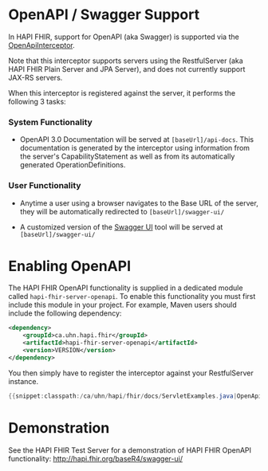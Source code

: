 # OpenAPI / Swagger Support

In HAPI FHIR, support for OpenAPI (aka Swagger) is supported via the [OpenApiInterceptor](/hapi-fhir/apidocs/hapi-fhir-server-openapi/ca/uhn/fhir/rest/openapi/OpenApiInterceptor.html).

Note that this interceptor supports servers using the RestfulServer (aka HAPI FHIR Plain Server and JPA Server), and does not currently support JAX-RS servers. 

When this interceptor is registered against the server, it performs the following 3 tasks:

### System Functionality

* OpenAPI 3.0 Documentation will be served at `[baseUrl]/api-docs`. This documentation is generated by the interceptor using information from the server's CapabilityStatement as well as from its automatically generated OperationDefinitions.  

### User Functionality

* Anytime a user using a browser navigates to the Base URL of the server, they will be automatically redirected to `[baseUrl]/swagger-ui/`

* A customized version of the [Swagger UI](https://swagger.io/tools/swagger-ui/) tool will be served at `[baseUrl]/swagger-ui/`

# Enabling OpenAPI

The HAPI FHIR OpenAPI functionality is supplied in a dedicated module called `hapi-fhir-server-openapi`. To enable this functionality you must first include this module in your project. For example, Maven users should include the following dependency:

```xml
<dependency>
	<groupId>ca.uhn.hapi.fhir</groupId>
	<artifactId>hapi-fhir-server-openapi</artifactId>
	<version>VERSION</version>
</dependency>
```

You then simply have to register the interceptor against your RestfulServer instance.

```java
{{snippet:classpath:/ca/uhn/hapi/fhir/docs/ServletExamples.java|OpenApiInterceptor}}
```

# Demonstration

See the HAPI FHIR Test Server for a demonstration of HAPI FHIR OpenAPI functionality: http://hapi.fhir.org/baseR4/swagger-ui/
